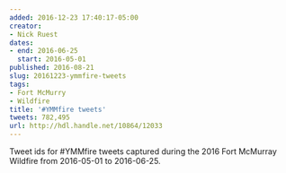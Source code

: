 ```yaml
---
added: 2016-12-23 17:40:17-05:00
creator:
- Nick Ruest
dates:
- end: 2016-06-25
  start: 2016-05-01
published: 2016-08-21
slug: 20161223-ymmfire-tweets
tags:
- Fort McMurry
- Wildfire
title: '#YMMfire tweets'
tweets: 782,495
url: http://hdl.handle.net/10864/12033
---
```


Tweet ids for #YMMfire tweets captured during the 2016 Fort McMurray Wildfire from 2016-05-01 to 2016-06-25.
